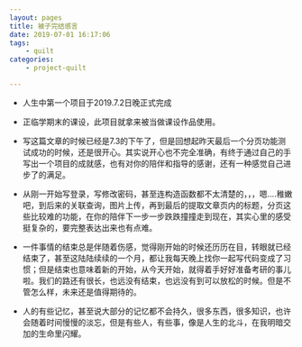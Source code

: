 ```yaml
---
layout: pages
title: 被子完结感言
date: 2019-07-01 16:17:06
tags: 
    - quilt
categories: 
    - project-quilt

---
```


- 人生中第一个项目于2019.7.2日晚正式完成

- 正临学期末的课设，此项目就拿来被当做课设作品使用。

- 写这篇文章的时候已经是7.3的下午了，但是回想起昨天最后一个分页功能测试成功的时候，还是很开心。其实说开心也不完全准确，有终于通过自己的手写出一个项目的成就感，也有对你的陪伴和指导的感谢，还有一种感觉自己进步了的满足。

- 从刚一开始写登录，写修改密码，甚至连构造函数都不太清楚的，，，嗯....稚嫩吧，到后来的关联查询，图片上传，再到最后的提取文章页内的标题，分页这些比较难的功能，在你的陪伴下一步一步跌跌撞撞走到现在，其实心里的感受挺复杂的，要完整表达出来也有点难。

- 一件事情的结束总是伴随着伤感，觉得刚开始的时候还历历在目，转眼就已经结束了，甚至这陆陆续续的一个月，都让我每天晚上找你一起写代码变成了习惯；但是结束也意味着新的开始，从今天开始，就得着手好好准备考研的事儿啦。我们的路还有很长，也远没有结束，也远没有到可以放松的时候。但是不管怎么样，未来还是值得期待的。

- 人的有些记忆，甚至说大部分的记忆都不会持久，很多东西，很多知识，也许会随着时间慢慢的淡忘，但是有些人，有些事，像是人生的北斗，在我明暗交加的生命里闪耀。